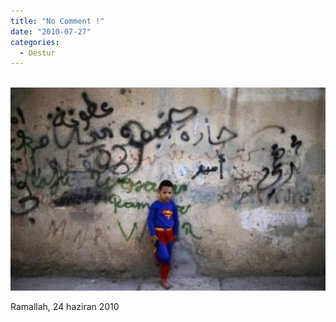 ```yaml
---
title: "No Comment !"
date: "2010-07-27"
categories: 
  - Destur
---
```


[](../uploads/2010/07/superman-1.jpg "superman.jpg") [![superman.jpg](../uploads/2010/07/superman-1.jpg)](../uploads/2010/07/superman-1.jpg "superman.jpg")

Ramallah, 24 haziran 2010
